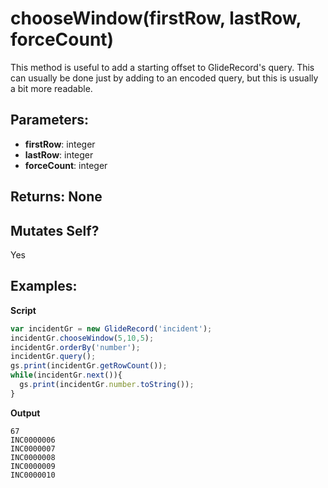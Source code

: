 # chooseWindow(firstRow, lastRow, forceCount)
This method is useful to add a starting offset to GlideRecord's query. This can
usually be done just by adding to an encoded query, but this is usually a bit
more readable.

## Parameters:
- **firstRow**: integer
- **lastRow**: integer
- **forceCount**: integer

## Returns: None

## Mutates Self?
Yes

## Examples:

**Script**
```js
var incidentGr = new GlideRecord('incident');
incidentGr.chooseWindow(5,10,5);
incidentGr.orderBy('number');
incidentGr.query();
gs.print(incidentGr.getRowCount());
while(incidentGr.next()){
  gs.print(incidentGr.number.toString());
}
```

**Output**
```
67
INC0000006
INC0000007
INC0000008
INC0000009
INC0000010
```
